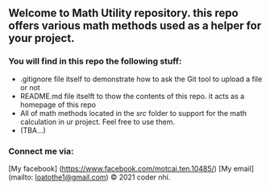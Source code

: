 ## Welcome to Math Utility repository. this repo offers various math methods used as a helper for your project.

### You will find in this repo the following stuff:
* .gitignore file itself to demonstrate how to ask the Git tool to upload a file or not
* README.md file itselft to thow the contents of this repo. it acts as a homepage of this repo
* All of math methods located in the *src* folder to support for the math calculation in ur project. Feel free to use them.
* (TBA...)

### Connect me via:
[My facebook] (https://www.facebook.com/motcai.ten.10485/)
[My email] (mailto: loatothe1@gmail.com)
© 2021 coder nhí.
